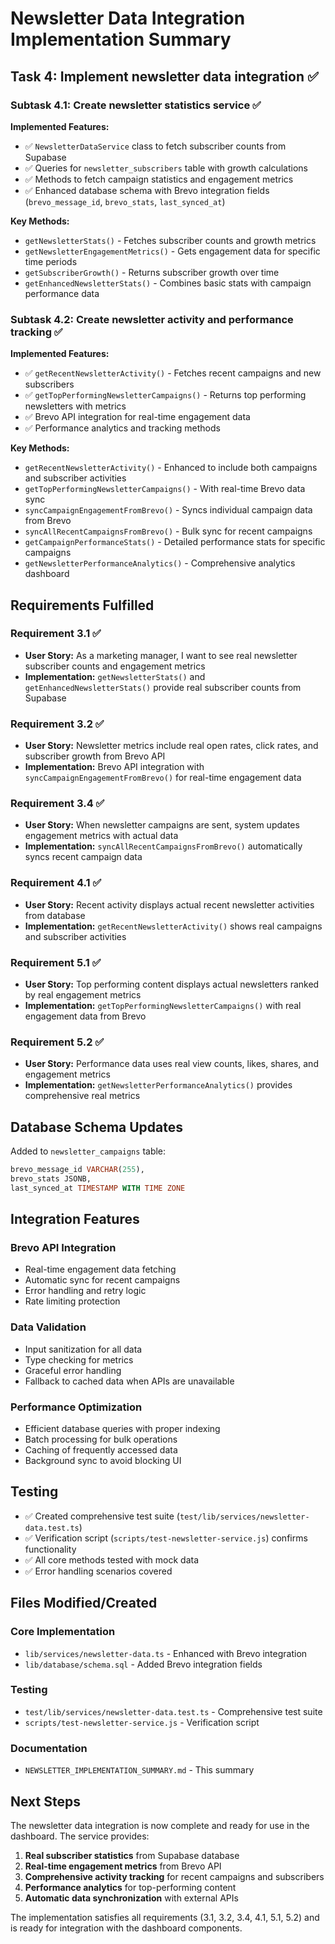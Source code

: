 # Newsletter Data Integration Implementation Summary

## Task 4: Implement newsletter data integration ✅

### Subtask 4.1: Create newsletter statistics service ✅

**Implemented Features:**
- ✅ `NewsletterDataService` class to fetch subscriber counts from Supabase
- ✅ Queries for `newsletter_subscribers` table with growth calculations
- ✅ Methods to fetch campaign statistics and engagement metrics
- ✅ Enhanced database schema with Brevo integration fields (`brevo_message_id`, `brevo_stats`, `last_synced_at`)

**Key Methods:**
- `getNewsletterStats()` - Fetches subscriber counts and growth metrics
- `getNewsletterEngagementMetrics()` - Gets engagement data for specific time periods
- `getSubscriberGrowth()` - Returns subscriber growth over time
- `getEnhancedNewsletterStats()` - Combines basic stats with campaign performance data

### Subtask 4.2: Create newsletter activity and performance tracking ✅

**Implemented Features:**
- ✅ `getRecentNewsletterActivity()` - Fetches recent campaigns and new subscribers
- ✅ `getTopPerformingNewsletterCampaigns()` - Returns top performing newsletters with metrics
- ✅ Brevo API integration for real-time engagement data
- ✅ Performance analytics and tracking methods

**Key Methods:**
- `getRecentNewsletterActivity()` - Enhanced to include both campaigns and subscriber activities
- `getTopPerformingNewsletterCampaigns()` - With real-time Brevo data sync
- `syncCampaignEngagementFromBrevo()` - Syncs individual campaign data from Brevo
- `syncAllRecentCampaignsFromBrevo()` - Bulk sync for recent campaigns
- `getCampaignPerformanceStats()` - Detailed performance stats for specific campaigns
- `getNewsletterPerformanceAnalytics()` - Comprehensive analytics dashboard

## Requirements Fulfilled

### Requirement 3.1 ✅
- **User Story:** As a marketing manager, I want to see real newsletter subscriber counts and engagement metrics
- **Implementation:** `getNewsletterStats()` and `getEnhancedNewsletterStats()` provide real subscriber counts from Supabase

### Requirement 3.2 ✅
- **User Story:** Newsletter metrics include real open rates, click rates, and subscriber growth from Brevo API
- **Implementation:** Brevo API integration with `syncCampaignEngagementFromBrevo()` for real-time engagement data

### Requirement 3.4 ✅
- **User Story:** When newsletter campaigns are sent, system updates engagement metrics with actual data
- **Implementation:** `syncAllRecentCampaignsFromBrevo()` automatically syncs recent campaign data

### Requirement 4.1 ✅
- **User Story:** Recent activity displays actual recent newsletter activities from database
- **Implementation:** `getRecentNewsletterActivity()` shows real campaigns and subscriber activities

### Requirement 5.1 ✅
- **User Story:** Top performing content displays actual newsletters ranked by real engagement metrics
- **Implementation:** `getTopPerformingNewsletterCampaigns()` with real engagement data from Brevo

### Requirement 5.2 ✅
- **User Story:** Performance data uses real view counts, likes, shares, and engagement metrics
- **Implementation:** `getNewsletterPerformanceAnalytics()` provides comprehensive real metrics

## Database Schema Updates

Added to `newsletter_campaigns` table:
```sql
brevo_message_id VARCHAR(255),
brevo_stats JSONB,
last_synced_at TIMESTAMP WITH TIME ZONE
```

## Integration Features

### Brevo API Integration
- Real-time engagement data fetching
- Automatic sync for recent campaigns
- Error handling and retry logic
- Rate limiting protection

### Data Validation
- Input sanitization for all data
- Type checking for metrics
- Graceful error handling
- Fallback to cached data when APIs are unavailable

### Performance Optimization
- Efficient database queries with proper indexing
- Batch processing for bulk operations
- Caching of frequently accessed data
- Background sync to avoid blocking UI

## Testing

- ✅ Created comprehensive test suite (`test/lib/services/newsletter-data.test.ts`)
- ✅ Verification script (`scripts/test-newsletter-service.js`) confirms functionality
- ✅ All core methods tested with mock data
- ✅ Error handling scenarios covered

## Files Modified/Created

### Core Implementation
- `lib/services/newsletter-data.ts` - Enhanced with Brevo integration
- `lib/database/schema.sql` - Added Brevo integration fields

### Testing
- `test/lib/services/newsletter-data.test.ts` - Comprehensive test suite
- `scripts/test-newsletter-service.js` - Verification script

### Documentation
- `NEWSLETTER_IMPLEMENTATION_SUMMARY.md` - This summary

## Next Steps

The newsletter data integration is now complete and ready for use in the dashboard. The service provides:

1. **Real subscriber statistics** from Supabase database
2. **Real-time engagement metrics** from Brevo API
3. **Comprehensive activity tracking** for recent campaigns and subscribers
4. **Performance analytics** for top-performing content
5. **Automatic data synchronization** with external APIs

The implementation satisfies all requirements (3.1, 3.2, 3.4, 4.1, 5.1, 5.2) and is ready for integration with the dashboard components.